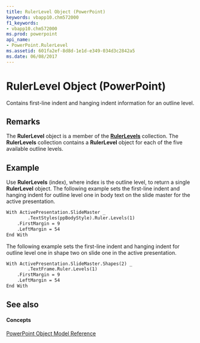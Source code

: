 ```yaml
---
title: RulerLevel Object (PowerPoint)
keywords: vbapp10.chm572000
f1_keywords:
- vbapp10.chm572000
ms.prod: powerpoint
api_name:
- PowerPoint.RulerLevel
ms.assetid: 601fa2ef-8d8d-1e1d-e349-034d3c2842a5
ms.date: 06/08/2017
---
```



# RulerLevel Object (PowerPoint)

Contains first-line indent and hanging indent information for an outline level. 


## Remarks

The **RulerLevel** object is a member of the **[RulerLevels](rulerlevels-object-powerpoint.md)** collection. The **RulerLevels** collection contains a **RulerLevel** object for each of the five available outline levels.


## Example

Use **RulerLevels** (index), where index is the outline level, to return a single **RulerLevel** object. The following example sets the first-line indent and hanging indent for outline level one in body text on the slide master for the active presentation.


```vb
With ActivePresentation.SlideMaster _
        .TextStyles(ppBodyStyle).Ruler.Levels(1)
    .FirstMargin = 9
    .LeftMargin = 54
End With
```

The following example sets the first-line indent and hanging indent for outline level one in shape two on slide one in the active presentation.




```vb
With ActivePresentation.SlideMaster.Shapes(2) _
        .TextFrame.Ruler.Levels(1)
    .FirstMargin = 9
    .LeftMargin = 54
End With
```


## See also


#### Concepts


[PowerPoint Object Model Reference](object-model-powerpoint-vba-reference.md)

